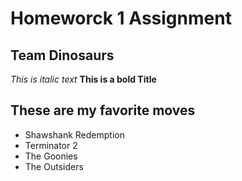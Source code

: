 # Homeworck 1 Assignment
## Team Dinosaurs

*This is italic text*
**This is a bold Title**

## These are my favorite moves
- Shawshank Redemption
- Terminator 2
- The Goonies
- The Outsiders

